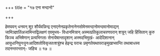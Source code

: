 +++
title = "१७ एना मन्दानो"

+++

हेमघवन् धनवन् शूर शौर्यवन्निन्द्र एनाएनेनप्रकृतेनानेनसोमेनमन्दानोमन्दमानोमाद्यन् जामिञ्ज्ञातिंअजामिन्तद्विलक्षणं एवमुभय- विधानमित्रान् अस्मत्प्रतिकूलाचरणपरान् शत्रून् जहि हिंसितान् कुरु किञ्च अभिषेणान् प्रत्यभिगताः सेनायेषान्तादृशान् अस्मदभिमुखं- आदेदिशानान् आयुधानिपुनःपुनःआदिशतोविसृजतःशत्रूंश्च हेइन्द्र पराचः प्रमृणतेयथापराङ्मुखाभवन्ति तथाबाधस्व तदनन्तरन्तान्- जहिच ॥ १७ ॥
